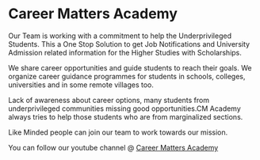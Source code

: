 # Career Matters Academy

Our Team is working with a commitment to help the Underprivileged Students.
This a One Stop Solution to get Job Notifications and University Admission
related information for the Higher Studies with Scholarships.

We share career opportunities and guide students to reach their
goals. We organize career guidance programmes for students in
schools, colleges, universities and in some remote villages too. 

Lack of awareness about career options, many students from
underprivileged communities missing good opportunities.CM Academy
always tries to help those students who are from marginalized
sections.

Like Minded people can join our team to work towards our mission.

You can follow our youtube channel @
[Career Matters Academy](https://youtube.com/@Career_Matters_Academy)
